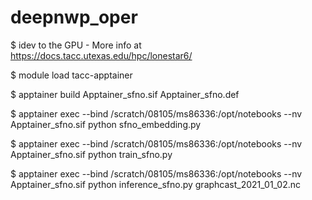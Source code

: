 # deepnwp_oper

$ idev to the GPU - More info at https://docs.tacc.utexas.edu/hpc/lonestar6/

$ module load tacc-apptainer

$ apptainer build Apptainer_sfno.sif Apptainer_sfno.def

$ apptainer exec --bind /scratch/08105/ms86336:/opt/notebooks --nv Apptainer_sfno.sif  python sfno_embedding.py

$ apptainer exec --bind /scratch/08105/ms86336:/opt/notebooks --nv Apptainer_sfno.sif  python train_sfno.py

$ apptainer exec --bind /scratch/08105/ms86336:/opt/notebooks --nv Apptainer_sfno.sif python inference_sfno.py graphcast_2021_01_02.nc
